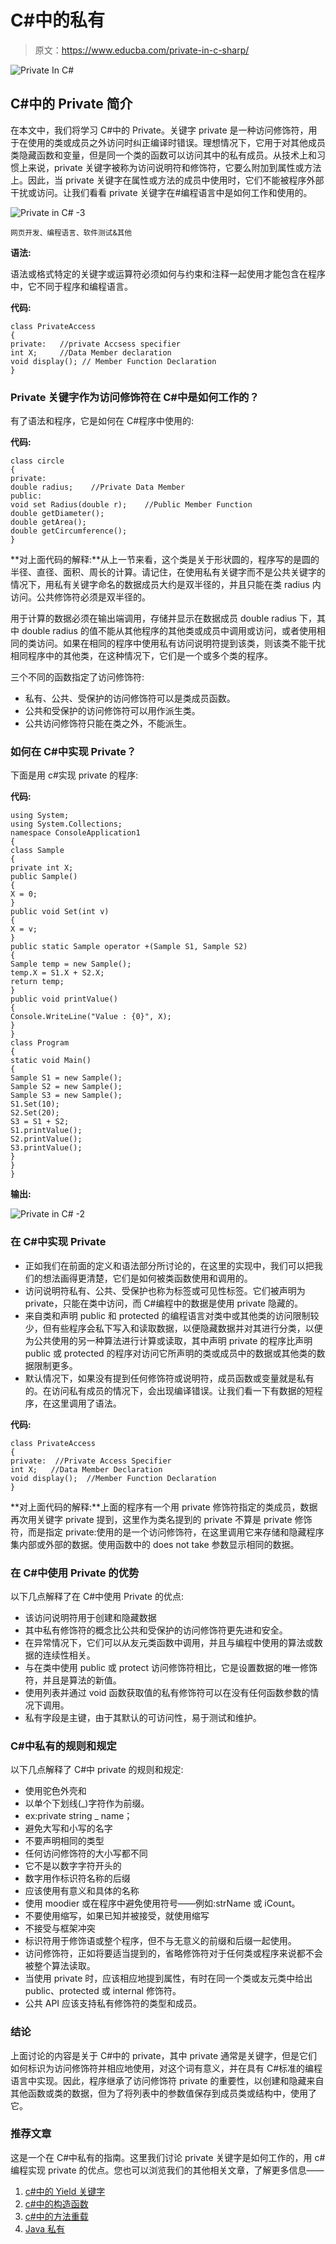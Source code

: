 # C#中的私有

> 原文：<https://www.educba.com/private-in-c-sharp/>

![Private In C#](img/7f1328062557453018934d9daa84e15e.png)



## C#中的 Private 简介

在本文中，我们将学习 C#中的 Private。关键字 private 是一种访问修饰符，用于在使用的类或成员之外访问时纠正编译时错误。理想情况下，它用于对其他成员类隐藏函数和变量，但是同一个类的函数可以访问其中的私有成员。从技术上和习惯上来说，private 关键字被称为访问说明符和修饰符，它要么附加到属性或方法上。因此，当 private 关键字在属性或方法的成员中使用时，它们不能被程序外部干扰或访问。让我们看看 private 关键字在#编程语言中是如何工作和使用的。

![Private in C# -3](img/26f04a3a30798f26b86beb169c0e0a33.png)



<small>网页开发、编程语言、软件测试&其他</small>

**语法:**

语法或格式特定的关键字或运算符必须如何与约束和注释一起使用才能包含在程序中，它不同于程序和编程语言。

**代码:**

```
class PrivateAccess
{
private:   //private Accsess specifier
int X;     //Data Member declaration
void display(); // Member Function Declaration
}
```

### Private 关键字作为访问修饰符在 C#中是如何工作的？

有了语法和程序，它是如何在 C#程序中使用的:

**代码:**

```
class circle
{
private:
double radius;    //Private Data Member
public:
void set Radius(double r);    //Public Member Function
double getDiameter();
double getArea();
double getCircumference();
}
```

**对上面代码的解释:**从上一节来看，这个类是关于形状圆的，程序写的是圆的半径、直径、面积、周长的计算。请记住，在使用私有关键字而不是公共关键字的情况下，用私有关键字命名的数据成员大约是双半径的，并且只能在类 radius 内访问。公共修饰符必须是双半径的。

用于计算的数据必须在输出端调用，存储并显示在数据成员 double radius 下，其中 double radius 的值不能从其他程序的其他类或成员中调用或访问，或者使用相同的类访问。如果在相同的程序中使用私有访问说明符提到该类，则该类不能干扰相同程序中的其他类，在这种情况下，它们是一个或多个类的程序。

三个不同的函数指定了访问修饰符:

*   私有、公共、受保护的访问修饰符可以是类成员函数。
*   公共和受保护的访问修饰符可以用作派生类。
*   公共访问修饰符只能在类之外，不能派生。

### 如何在 C#中实现 Private？

下面是用 c#实现 private 的程序:

**代码:**

```
using System;
using System.Collections;
namespace ConsoleApplication1
{
class Sample
{
private int X;
public Sample()
{
X = 0;
}
public void Set(int v)
{
X = v;
}
public static Sample operator +(Sample S1, Sample S2)
{
Sample temp = new Sample();
temp.X = S1.X + S2.X;
return temp;
}
public void printValue()
{
Console.WriteLine("Value : {0}", X);
}
}
class Program
{
static void Main()
{
Sample S1 = new Sample();
Sample S2 = new Sample();
Sample S3 = new Sample();
S1.Set(10);
S2.Set(20);
S3 = S1 + S2;
S1.printValue();
S2.printValue();
S3.printValue();
}
}
}
```

**输出:**

![Private in C# -2](img/0961ff48ff262f543f3c384b3ad647b1.png)



### 在 C#中实现 Private

*   正如我们在前面的定义和语法部分所讨论的，在这里的实现中，我们可以把我们的想法画得更清楚，它们是如何被类函数使用和调用的。
*   访问说明符私有、公共、受保护也称为标签或可见性标签。它们被声明为 private，只能在类中访问，而 C#编程中的数据是使用 private 隐藏的。
*   来自类和声明 public 和 protected 的编程语言对类中或其他类的访问限制较少，但有些程序会私下写入和读取数据，以便隐藏数据并对其进行分类，以便为公共使用的另一种算法进行计算或读取，其中声明 private 的程序比声明 public 或 protected 的程序对访问它所声明的类或成员中的数据或其他类的数据限制更多。
*   默认情况下，如果没有提到任何修饰符或说明符，成员函数或变量就是私有的。在访问私有成员的情况下，会出现编译错误。让我们看一下有数据的短程序，在这里调用了语法。

**代码:**

```
class PrivateAccess
{
private:  //Private Access Specifier
int X;   //Data Member Declaration
void display();  //Member Function Declaration
}
```

**对上面代码的解释:**上面的程序有一个用 private 修饰符指定的类成员，数据再次用关键字 private 提到，这里作为类名提到的 private 不算是 private 修饰符，而是指定 private:使用的是一个访问修饰符，在这里调用它来存储和隐藏程序集内部或外部的数据。使用函数中的 does not take 参数显示相同的数据。

### 在 C#中使用 Private 的优势

以下几点解释了在 C#中使用 Private 的优点:

*   该访问说明符用于创建和隐藏数据
*   其中私有修饰符的概念比公共和受保护的访问修饰符更先进和安全。
*   在异常情况下，它们可以从友元类函数中调用，并且与编程中使用的算法或数据的连续性相关。
*   与在类中使用 public 或 protect 访问修饰符相比，它是设置数据的唯一修饰符，并且是算法的新值。
*   使用列表并通过 void 函数获取值的私有修饰符可以在没有任何函数参数的情况下调用。
*   私有字段是主键，由于其默认的可访问性，易于测试和维护。

### C#中私有的规则和规定

以下几点解释了 C#中 private 的规则和规定:

*   使用驼色外壳和
*   以单个下划线(_)字符作为前缀。
*   ex:private string _ name；
*   避免大写和小写的名字
*   不要声明相同的类型
*   任何访问修饰符的大小写都不同
*   它不是以数字字符开头的
*   数字用作标识符名称的后缀
*   应该使用有意义和具体的名称
*   使用 moodier 或在程序中避免使用符号——例如:strName 或 iCount。
*   不要使用缩写，如果已知并被接受，就使用缩写
*   不接受与框架冲突
*   标识符用于修饰语或整个程序，但不与无意义的前缀和后缀一起使用。
*   访问修饰符，正如将要适当提到的，省略修饰符对于任何类或程序来说都不会被整个算法读取。
*   当使用 private 时，应该相应地提到属性，有时在同一个类或友元类中给出 public、protected 或 internal 修饰符。
*   公共 API 应该支持私有修饰符的类型和成员。

### 结论

上面讨论的内容是关于 C#中的 private，其中 private 通常是关键字，但是它们如何标识为访问修饰符并相应地使用，对这个词有意义，并在具有 C#标准的编程语言中实现。因此，程序继承了访问修饰符 private 的重要性，以创建和隐藏来自其他函数或类的数据，但为了将列表中的参数值保存到成员类或结构中，使用了它。

### 推荐文章

这是一个在 C#中私有的指南。这里我们讨论 private 关键字是如何工作的，用 c#编程实现 private 的优点。您也可以浏览我们的其他相关文章，了解更多信息——

1.  [c#中的 Yield 关键字](https://www.educba.com/yield-keyword-in-c-sharp/)
2.  [c#中的构造函数](https://www.educba.com/constructor-in-c-sharp/)
3.  [c#中的方法重载](https://www.educba.com/method-overloading-in-c-sharp/)
4.  [Java 私有](https://www.educba.com/private-in-java/)





